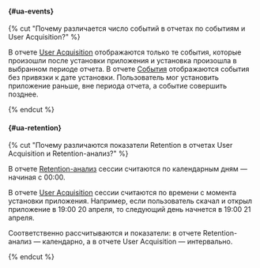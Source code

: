 #### {#ua-events}

{% cut "Почему различается число событий в отчетах по событиям и User Acquisition?" %} 

В отчете [User Acquisition](../mobile-reports/user-acquisition-report.md) отображаются только те события, которые произошли после установки приложения и установка произошла в выбранном периоде отчета. В отчете [События](../mobile-reports/events-report.md) отображаются события без привязки к дате установки. Пользователь мог установить приложение раньше, вне периода отчета, а событие совершить позднее.

{% endcut %}

#### {#ua-retention}

{% cut "Почему различаются показатели Retention в отчетах User Acquisition и Retention-анализ?" %}

В отчете [Retention-анализ](../mobile-reports/retention-report.md) сессии считаются по календарным дням — начиная с 00:00. 

В отчете [User Acquisition](../mobile-reports/user-acquisition-report.md) сессии считаются по времени с момента установки приложения. Например, если пользователь скачал и открыл приложение в 19:00 20 апреля, то следующий день начнется в 19:00 21 апреля.

Соответственно рассчитываются и показатели: в отчете Retention-анализ — календарно, а в отчете User Acquisition — интервально.

{% endcut %}
